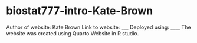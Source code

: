 # biostat777-intro-Kate-Brown

Author of website: Kate Brown 
Link to website: ___
Deployed using: ____
The website was created using Quarto Website in R studio. 